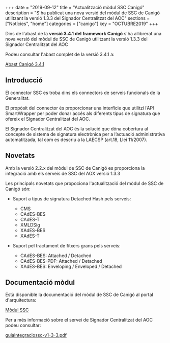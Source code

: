 +++
date        = "2019-09-12"
title       = "Actualització mòdul SSC Canigó"
description = "S'ha publicat una nova versió del mòdul de SSC de Canigó utilitzant la versió 1.3.3 del Signador Centralitzat del AOC"
sections    = ["Notícies", "home"]
categories  = ["canigo"]
key         = "OCTUBRE2019"
+++

Dins de l'abast de la **versió 3.4.1 del framework Canigó** s'ha allibrerat una nova versió del mòdul de SSC de Canigó utilitzant la versió 1.3.3 del Signador Centralitzat del AOC

Podeu consultar l'abast complet de la versió 3.4.1 a:

[Abast Canigó 3.4.1](https://cstd.ctti.gencat.cat/jiracstd/issues/?jql=project%20%3D%20CAN%20AND%20fixVersion%20%3D%203.4.1)

## Introducció

El connector SSC es troba dins els connectors de serveis funcionals de la Generalitat.

El propòsit del connector és proporcionar una interfície que utilitzi l’API SmartWrapper per poder donar accés als diferents tipus de signatura que ofereix el Signador Centralitzat del AOC.

El Signador Centralitzat del AOC és la solució que dóna cobertura al concepte de sistema de signatura electrònica per a l’actuació administrativa automatitzada, tal com es descriu a la LAECSP (art.18, Llei 11/2007).

## Novetats

Amb la versió 2.2.x del mòdul de SSC de Canigó es proporciona la integració amb els serveis de SSC del AOX versió 1.3.3

Les principals novetats que propociona l'actualització del mòdul de SSC de Canigó són:

* Suport a tipus de signatura Detached Hash pels serveis:
  * CMS
  * CAdES-BES
  * CAdES-T
  * XMLDSig
  * XAdES-BES
  * XAdES-T
  
* Suport pel tractament de fitxers grans pels serveis:
  * CAdES-BES: Attached / Detached
  * CAdES-BES-PDF: Attached / Detached
  * XAdES-BES: Enveloping / Enveloped / Detached

## Documentació mòdul

Està disponible la documentació del mòdul de SSC de Canigó al portal d'arquitectura:

[Mòdul SSC](/canigo-documentacio-versions-3x-integracio/modul-ssc/)

Per a més informació sobre el servei de Signador Centralitzat del AOC podeu consultar:

[guiaintegraciossc-v1-3-3.pdf](/related/canigo/documentacio/modul-ssc/guiaintegraciossc-v1-3-3.pdf "Guia Integració SSC")
